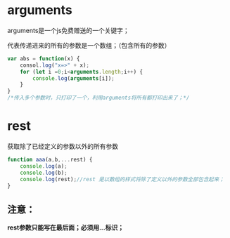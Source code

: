 # arguments

arguments是一个js免费赠送的一个关键字；

代表传递进来的所有的参数是一个数组；（包含所有的参数）

```javascript
var abs = function(x) {
    consol.log("x=>" + x);
    for (let i =0;i<arguments.length;i++) {
        console.log(arguments[i]);
    }
}
/*传入多个参数时，只打印了一个，利用arguments将所有都打印出来了；*/
```

# rest

获取除了已经定义的参数以外的所有参数

```javascript
function aaa(a,b,...rest) {
	console.log(a);
    console.log(b);
    console.log(rest);//rest 是以数组的样式将除了定义以外的参数全部包含起来；
}
```

## **注意：**

**rest参数只能写在最后面；必须用...标识；**